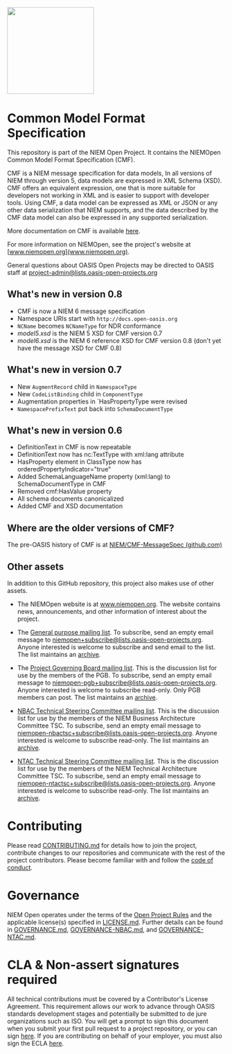 <img src="https://github.com/niemopen/oasis-open-project/blob/main/artwork/NIEM-NO-Logo-v5.png" width="200">

# Common Model Format Specification

This repository is part of the NIEM Open Project.  It contains the NIEMOpen Common Model Format Specification (CMF).  

CMF is a NIEM message specification for data models,  In all versions of NIEM through version 5, data models are expressed in XML Schema (XSD).  CMF offers an equivalent expression, one that is more suitable for developers not working in XML and is easier to support with developer tools.  Using CMF, a data model can be expressed as XML or JSON or any other data serialization that NIEM supports, and the data described by the CMF data model can also be expressed in any supported serialization.  

More documentation on CMF is available [here](doc/README.md).

For more information on NIEMOpen, see the project's website at [www.niemopen.org](www.niemopen.org).

General questions about OASIS Open Projects may be directed to OASIS staff at project-admin@lists.oasis-open-projects.org

## What's new in version 0.8

* CMF is now a NIEM 6 message specification
* Namespace URIs start with `http://docs.open-oasis.org`
* `NCName` becomes `NCNameType` for NDR conformance
* *model5.xsd* is the NIEM 5 XSD for CMF version 0.7
* *model6.xsd* is the NIEM 6 reference XSD for CMF version 0.8
  (don't yet have the message XSD for CMF 0.8)

## What's new in version 0.7

* New `AugmentRecord` child in `NamespaceType`
* New `CodeListBinding` child in `ComponentType`
* Augmentation properties in `HasPropertyType were revised
* `NamespacePrefixText` put back into `SchemaDocumentType`

## What's new in version 0.6

* DefinitionText in CMF is now repeatable
* DefinitionText now has nc:TextType with xml:lang attribute
* HasProperty element in ClassType now has orderedPropertyIndicator="true"
* Added SchemaLanguageName property (xml:lang) to SchemaDocumentType in CMF
* Removed cmf:HasValue property
* All schema documents canonicalized
* Added CMF and XSD documentation

## Where are the older versions of CMF?

The pre-OASIS history of CMF is at [NIEM/CMF-MessageSpec (github.com)](https://github.com/NIEM/CMF-MessageSpec) 

## Other assets

In addition to this GitHub repository, this project also makes use of other assets. 

- The NIEMOpen website is at www.niemopen.org. The website contains news, announcements, and other information of interest about the project. 

- The [General purpose mailing list](https://lists.oasis-open-projects.org/g/niemopen). To subscribe, send an empty email message to niemopen+subscribe@lists.oasis-open-projects.org. Anyone interested is welcome to subscribe and send email to the list. The list maintains an [archive](https://lists.oasis-open-projects.org/g/niemopen/messages).

- The [Project Governing Board mailing list](https://lists.oasis-open-projects.org/g/niemopen-pgb). This is the discussion list for use by the members of the PGB. To subscribe, send an empty email message to niemopen-pgb+subscribe@lists.oasis-open-projects.org. Anyone interested is welcome to subscribe read-only. Only PGB members can post. The list maintains an [archive](https://lists.oasis-open-projects.org/g/niemopen-pgb/messages).

- [NBAC Technical Steering Committee mailing list](https://lists.oasis-open-projects.org/g/niemopen-nbactsc). This is the discussion list for use by the members of the NIEM Business Architecture Committee TSC. To subscribe, send an empty email message to niemopen-nbactsc+subscribe@lists.oasis-open-projects.org. Anyone interested is welcome to subscribe read-only. The list maintains an [archive](https://lists.oasis-open-projects.org/g/niemopen-nbactsc/messages).

- [NTAC Technical Steering Committee mailing list](https://lists.oasis-open-projects.org/g/niemopen-ntactsc). This is the discussion list for use by the members of the NIEM Technical Architecture Committee TSC. To subscribe, send an empty email message to niemopen-ntactsc+subscribe@lists.oasis-open-projects.org. Anyone interested is welcome to subscribe read-only. The list maintains an [archive](https://lists.oasis-open-projects.org/g/niemopen-ntactsc/messages).

# Contributing

Please read [CONTRIBUTING.md](CONTRIBUTING.md) for details how to join the project, contribute changes to our repositories and communicate with the rest of the project contributors. Please become familiar with and follow the [code of conduct](CODE-OF-CONDUCT.md).

# Governance

NIEM Open operates under the terms of the [Open Project Rules](https://www.oasis-open.org/policies-guidelines/open-projects-process) and the applicable license(s) specified in [LICENSE.md](LICENSE.md). Further details can be found in [GOVERNANCE.md](GOVERNANCE.md), [GOVERNANCE-NBAC.md](GOVERNANCE-NBAC.md), and [GOVERNANCE-NTAC.md](GOVERNANCE-NTAC.md).

# CLA & Non-assert signatures required

All technical contributions must be covered by a Contributor's License Agreement. This requirement allows our work to advance through OASIS standards development stages and potentially be submitted to de jure organizations such as ISO. You will get a prompt to sign this document when you submit your first pull request to a project repository, or you can sign [here](https://cla-assistant.io/niemopen/oasis-open-project). If you are contributing on behalf of your employer, you must also sign the ECLA [here](https://www.oasis-open.org/open-projects/cla/entity-cla-20210630/).
